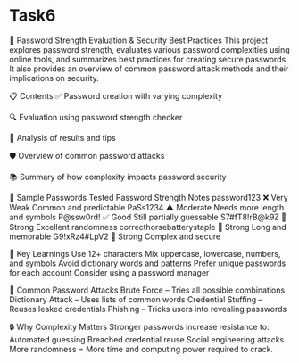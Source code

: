 # Task6
🔐 Password Strength Evaluation & Security Best Practices
This project explores password strength, evaluates various password complexities using online tools, and summarizes best practices for creating secure passwords. It also provides an overview of common password attack methods and their implications on security.

📋 Contents
✅ Password creation with varying complexity

🔍 Evaluation using password strength checker

🧠 Analysis of results and tips

🛡️ Overview of common password attacks

📚 Summary of how complexity impacts password security

🔑 Sample Passwords Tested
Password	Strength	Notes
password123	❌ Very Weak	Common and predictable
PaSs1234	⚠️ Moderate	Needs more length and symbols
P@ssw0rd!	✅ Good	Still partially guessable
S7#fT8!rB@k9Z	💪 Strong	Excellent randomness
correcthorsebatterystaple	💪 Strong	Long and memorable
G9!xRz4#LpV2	💪 Strong	Complex and secure

🧠 Key Learnings
Use 12+ characters
Mix uppercase, lowercase, numbers, and symbols
Avoid dictionary words and patterns
Prefer unique passwords for each account
Consider using a password manager

🚨 Common Password Attacks
Brute Force – Tries all possible combinations
Dictionary Attack – Uses lists of common words
Credential Stuffing – Reuses leaked credentials
Phishing – Tricks users into revealing passwords

🔒 Why Complexity Matters
Stronger passwords increase resistance to:
Automated guessing
Breached credential reuse
Social engineering attacks
More randomness = More time and computing power required to crack.
